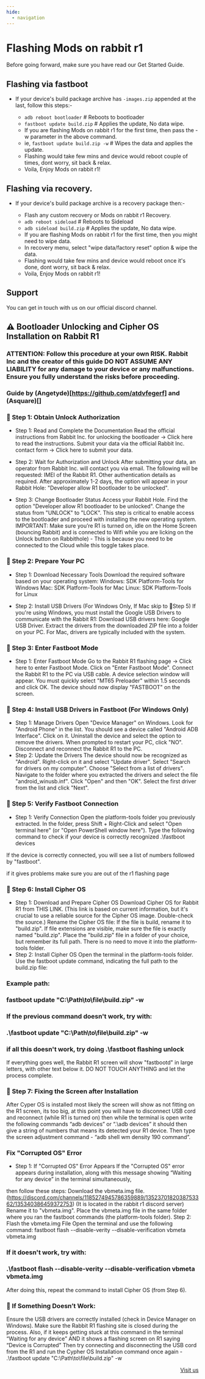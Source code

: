 ```yaml
---
hide:
  - navigation
---
```


# Flashing Mods on rabbit r1

Before going forward, make sure you have read our Get Started Guide.

## Flashing via fastboot

* If your device's build package archive has `-images.zip` appended at the last, follow this steps:-

  - `adb reboot bootloader`  # Reboots to bootloader
  - `fastboot update build.zip` # Applies the update, No data wipe.
  - If you are flashing Mods on rabbit r1 for the first time, then pass the -w parameter in the above command.
  - ie, `fastboot update build.zip -w` # Wipes the data and applies the update.
  - Flashing would take few mins and device would reboot couple of times, dont worry, sit back & relax.
  - Voila, Enjoy Mods on rabbit r1!

## Flashing via recovery.

* If your device's build package archive is a recovery package then:-

  - Flash any custom recovery or Mods on rabbit r1 Recovery.
  - `adb reboot sideload`  # Reboots to Sideload
  - `adb sideload build.zip` # Applies the update, No data wipe.
  - If you are flashing Mods on rabbit r1 for the first time, then you might need to wipe data.
  - In recovery menu, select "wipe data/factory reset" option & wipe the data.
  - Flashing would take few mins and device would reboot once it's done, dont worry, sit back & relax.
  - Voila, Enjoy Mods on rabbit r1!




## Support
You can get in touch with us on our official discord channel.


## ⚠️ Bootloader Unlocking and Cipher OS Installation on Rabbit R1
### ATTENTION: Follow this procedure at your own RISK. Rabbit Inc and the creator of this guide  DO NOT ASSUME ANY LIABILITY for any damage to your device or any malfunctions. Ensure you fully understand the risks before proceeding.
### Guide by (Angetyde)[https://github.com/atdvfegerf] and (Asquare)[]
### 🔹 Step 1: Obtain Unlock Authorization

* Step 1: Read and Complete the Documentation
Read the official instructions from Rabbit Inc. for unlocking the bootloader → Click here to read the instructions.
Submit your data via the official Rabbit Inc. contact form → Click here to submit your data.

* Step 2: Wait for Authorization and Unlock
After submitting your data, an operator from Rabbit Inc. will contact you via email. The following will be requested:
IMEI of the Rabbit R1.
Other authentication details as required.
After approximately 1-2 days, the option will appear in your Rabbit Hole: "Developer allow R1 bootloader to be unlocked".

* Step 3: Change Bootloader Status
Access your Rabbit Hole.
Find the option "Developer allow R1 bootloader to be unlocked".
Change the status from "UNLOCK" to "LOCK". This step is critical to enable access to the bootloader and proceed with installing the new operating system.
IMPORTANT: Make sure you’re R1 is turned on, idle on the Home Screen (bouncing Rabbit) and is connected to Wifi while you are licking on the Unlock button on Rabbithole) - This is because you need to be connected to the Cloud while this toggle takes place.

### 🔹 Step 2: Prepare Your PC
* Step 1: Download Necessary Tools
Download the required software based on your operating system:
Windows: SDK Platform-Tools for Windows
Mac: SDK Platform-Tools for Mac
Linux: SDK Platform-Tools for Linux

* Step 2: Install USB Drivers (For Windows Only, If Mac skip to 🔹Step 5)
If you're using Windows, you must install the Google USB Drivers to communicate with the Rabbit R1:
Download USB drivers here: Google USB Driver.
Extract the drivers from the downloaded ZIP file into a folder on your PC.
For Mac, drivers are typically included with the system.

### 🔹 Step 3: Enter Fastboot Mode
* Step 1: Enter Fastboot Mode
Go to the Rabbit R1 flashing page → Click here to enter Fastboot Mode.
Click on "Enter Fastboot Mode".
Connect the Rabbit R1 to the PC via USB cable.
A device selection window will appear. You must quickly select "MT65 Preloader" within 1.5 seconds and click OK.
The device should now display "FASTBOOT" on the screen.

### 🔹 Step 4: Install USB Drivers in Fastboot (For Windows Only)
* Step 1: Manage Drivers
Open "Device Manager" on Windows.
Look for "Android Phone" in the list.
You should see a device called "Android ADB Interface". Click on it.
Uninstall the device and select the option to remove the drivers.
When prompted to restart your PC, click "NO".
Disconnect and reconnect the Rabbit R1 to the PC.
* Step 2: Update the Drivers
The device should now be recognized as "Android".
Right-click on it and select "Update driver".
Select "Search for drivers on my computer".
Choose "Select from a list of drivers".
Navigate to the folder where you extracted the drivers and select the file "android_winusb.inf".
Click "Open" and then "OK".
Select the first driver from the list and click "Next".

### 🔹 Step 5: Verify Fastboot Connection
* Step 1: Verify Connection
Open the platform-tools folder you previously extracted.
In the folder, press Shift + Right-Click and select "Open terminal here" (or "Open PowerShell window here").
Type the following command to check if your device is correctly recognized .\fastboot devices


If the device is correctly connected, you will see a list of numbers followed by "fastboot".

if it gives problems make sure you are out of the r1 flashing page   

### 🔹 Step 6: Install Cipher OS
* Step 1: Download and Prepare Cipher OS
Download Cipher OS for Rabbit R1 from THIS LINK. (This link is based on current information, but it's crucial to use a reliable source for the Cipher OS image. Double-check the source.)
Rename the Cipher OS file:
If the file is build, rename it to "build.zip".
If file extensions are visible, make sure the file is exactly named "build.zip".
Place the "build.zip" file in a folder of your choice, but remember its full path. There is no need to move it into the platform-tools folder.
* Step 2: Install Cipher OS
Open the terminal in the platform-tools folder.
Use the fastboot update command, indicating the full path to the build.zip file:


### Example path:
### fastboot update "C:\Path\to\file\build.zip" -w


### If the previous command doesn't work, try with:
### .\fastboot update "C:\Path\to\file\build.zip" -w

### if all this doesn't work, try doing .\fastboot flashing unlock 


If everything goes well, the Rabbit R1 screen will show "fastbootd" in large letters, with other text below it. DO NOT TOUCH ANYTHING and let the process complete.

### 🔹 Step 7: Fixing the Screen after Installation
After Cyper OS is installed most likely the screen will show as not fitting on the R1 screen, its too big, at this point you will have to disconnect USB cord and reconnect (while R1 is turned on) then while the terminal is open write the following commands “adb devices” or “.\adb devices”  it should then give a string of numbers that means its detected your R1 device. Then type the screen adjustment command - “adb shell wm density 190 command”.    

### Fix "Corrupted OS" Error
 
* Step 1: If "Corrupted OS" Error Appears
If the "Corrupted OS" error appears during installation, along with this message showing “Waiting for any device” in the terminal simultaneously,

then follow these steps:
Download the vbmeta.img file. (https://discord.com/channels/1185274945786359889/1352370182038753362/135340386459372753) (It is located in the rabbit r1 discord server) 
Rename it to "vbmeta.img".
Place the vbmeta.img file in the same folder where you ran the fastboot commands (the platform-tools folder).
Step 2: Flash the vbmeta.img File
Open the terminal and use the following command:
fastboot flash --disable-verity --disable-verification vbmeta vbmeta.img

### If it doesn't work, try with:
### .\fastboot flash --disable-verity --disable-verification vbmeta vbmeta.img


After doing this, repeat the command to install Cipher OS (from Step 6).
### 🔹 If Something Doesn’t Work:
Ensure the USB drivers are correctly installed (check in Device Manager on Windows).
Make sure the Rabbit R1 flashing site is closed during the process.
Also, if it keeps getting stuck at this command in the terminal “Waiting for any device” AND it shows a flashing screen on R1 saying “Device is Corrupted”
Then try connecting and disconnecting the USB cord from the R1 and run the Cypher OS Installation command once again - .\fastboot update "C:\Path\to\file\build.zip" -w

 

<div style="text-align: right">
    <a href="https://rabbitmods.net" class="md-button">Visit us</a>
</div>
